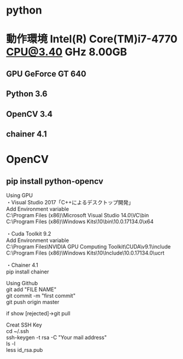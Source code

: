 # python
# 動作環境  Intel(R) Core(TM)i7-4770 CPU@3.40 GHz 8.00GB  
## GPU GeForce GT 640  
## Python 3.6  
## OpenCV 3.4  
## chainer 4.1  

# OpenCV  
 ## pip install python-opencv

Using GPU  
・Visual Studio 2017「C++によるデスクトップ開発」  
Add Environment variable  
    C:\Program Files (x86)\Microsoft Visual Studio 14.0\VC\bin  
    C:\Program Files (x86)\Windows Kits\10\bin\10.0.17134.0\x64  
    
・Cuda Toolkit 9.2  
Add Environment variable  
    C:\Program Files\NVIDIA GPU Computing Toolkit\CUDA\v9.1\include  
    C:\Program Files (x86)\Windows Kits\10\Include\10.0.17134.0\ucrt  
    
・Chainer 4.1  
    pip install chainer  


Using Github  
git add "FILE NAME"  
git commit -m "first commit"  
git push origin master  

if  show [rejected]→git pull  

Creat SSH Key  
cd ~/.ssh  
ssh-keygen -t rsa -C "Your mail address"   
ls -l  
less id_rsa.pub  





